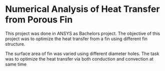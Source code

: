# Numerical Analysis of Heat Transfer from Porous Fin

This project was done in ANSYS as Bachelors project. The objective of this project was to optimize the heat transfer from a fin using different fin structure. 

The surface area of fin was varied using different diameter holes. The task was to optimize the heat transfer via both conduction and convection at same time
